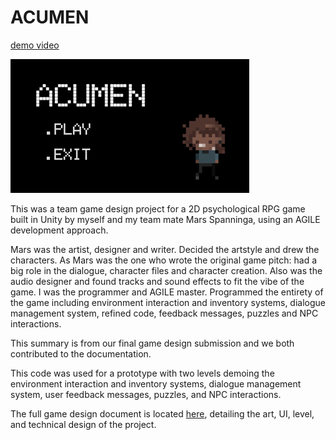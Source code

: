 # ACUMEN

[demo video](https://youtu.be/gLOXC0f2m1w)

<img src="./readme_images/fig3.png">

This was a team game design project for a 2D psychological RPG game built in Unity by myself and my team mate Mars Spanninga, using an AGILE development approach.

Mars was the artist, designer and writer. Decided the artstyle and drew the characters. As Mars was the one who wrote the original game pitch: had a big role in the
dialogue, character files and character creation. Also was the audio designer and found tracks and sound effects to fit the vibe of the game. I was the programmer and AGILE master. Programmed the entirety of the game including environment interaction and inventory systems, dialogue management system, refined code, feedback messages, puzzles and NPC interactions.

This summary is from our final game design submission and we both contributed to the documentation.

This code was used for a prototype with two levels demoing the environment interaction and inventory systems, dialogue management system, user feedback messages, puzzles, and NPC interactions.

The full game design document is located [here](./gamedocumentation.md), detailing the art, UI, level, and technical design of the project.
